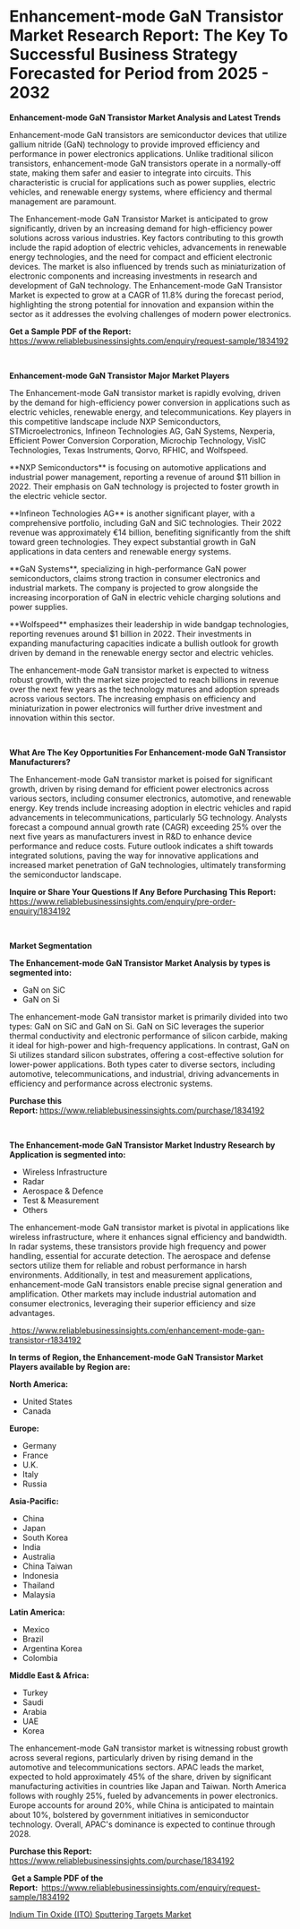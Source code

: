 <p><h1>Enhancement-mode GaN Transistor Market Research Report: The Key To Successful Business Strategy Forecasted for Period from 2025 - 2032</h1></p><p><strong>Enhancement-mode GaN Transistor Market Analysis and Latest Trends</strong></p>
<p><p>Enhancement-mode GaN transistors are semiconductor devices that utilize gallium nitride (GaN) technology to provide improved efficiency and performance in power electronics applications. Unlike traditional silicon transistors, enhancement-mode GaN transistors operate in a normally-off state, making them safer and easier to integrate into circuits. This characteristic is crucial for applications such as power supplies, electric vehicles, and renewable energy systems, where efficiency and thermal management are paramount.</p><p>The Enhancement-mode GaN Transistor Market is anticipated to grow significantly, driven by an increasing demand for high-efficiency power solutions across various industries. Key factors contributing to this growth include the rapid adoption of electric vehicles, advancements in renewable energy technologies, and the need for compact and efficient electronic devices. The market is also influenced by trends such as miniaturization of electronic components and increasing investments in research and development of GaN technology. The Enhancement-mode GaN Transistor Market is expected to grow at a CAGR of 11.8% during the forecast period, highlighting the strong potential for innovation and expansion within the sector as it addresses the evolving challenges of modern power electronics.</p></p>
<p><strong>Get a Sample PDF of the Report:&nbsp;</strong> <a href="https://www.reliablebusinessinsights.com/enquiry/request-sample/1834192?utm_campaign=3105&utm_medium=2&utm_source=Github&utm_content=ia&utm_term=06042025&utm_id=enhancement-mode-gan-transistor">https://www.reliablebusinessinsights.com/enquiry/request-sample/1834192</a></p>
<p>&nbsp;</p>
<p><strong>Enhancement-mode GaN Transistor Major Market Players</strong></p>
<p><p>The Enhancement-mode GaN transistor market is rapidly evolving, driven by the demand for high-efficiency power conversion in applications such as electric vehicles, renewable energy, and telecommunications. Key players in this competitive landscape include NXP Semiconductors, STMicroelectronics, Infineon Technologies AG, GaN Systems, Nexperia, Efficient Power Conversion Corporation, Microchip Technology, VisIC Technologies, Texas Instruments, Qorvo, RFHIC, and Wolfspeed.</p><p>**NXP Semiconductors** is focusing on automotive applications and industrial power management, reporting a revenue of around $11 billion in 2022. Their emphasis on GaN technology is projected to foster growth in the electric vehicle sector. </p><p>**Infineon Technologies AG** is another significant player, with a comprehensive portfolio, including GaN and SiC technologies. Their 2022 revenue was approximately €14 billion, benefiting significantly from the shift toward green technologies. They expect substantial growth in GaN applications in data centers and renewable energy systems.</p><p>**GaN Systems**, specializing in high-performance GaN power semiconductors, claims strong traction in consumer electronics and industrial markets. The company is projected to grow alongside the increasing incorporation of GaN in electric vehicle charging solutions and power supplies.</p><p>**Wolfspeed** emphasizes their leadership in wide bandgap technologies, reporting revenues around $1 billion in 2022. Their investments in expanding manufacturing capacities indicate a bullish outlook for growth driven by demand in the renewable energy sector and electric vehicles.</p><p>The enhancement-mode GaN transistor market is expected to witness robust growth, with the market size projected to reach billions in revenue over the next few years as the technology matures and adoption spreads across various sectors. The increasing emphasis on efficiency and miniaturization in power electronics will further drive investment and innovation within this sector.</p></p>
<p>&nbsp;</p>
<p><strong>What Are The Key Opportunities For Enhancement-mode GaN Transistor Manufacturers?</strong></p>
<p><p>The Enhancement-mode GaN transistor market is poised for significant growth, driven by rising demand for efficient power electronics across various sectors, including consumer electronics, automotive, and renewable energy. Key trends include increasing adoption in electric vehicles and rapid advancements in telecommunications, particularly 5G technology. Analysts forecast a compound annual growth rate (CAGR) exceeding 25% over the next five years as manufacturers invest in R&D to enhance device performance and reduce costs. Future outlook indicates a shift towards integrated solutions, paving the way for innovative applications and increased market penetration of GaN technologies, ultimately transforming the semiconductor landscape.</p></p>
<p><strong>Inquire or Share Your Questions If Any Before Purchasing This Report:</strong> <a href="https://www.reliablebusinessinsights.com/enquiry/pre-order-enquiry/1834192?utm_campaign=3105&utm_medium=2&utm_source=Github&utm_content=ia&utm_term=06042025&utm_id=enhancement-mode-gan-transistor">https://www.reliablebusinessinsights.com/enquiry/pre-order-enquiry/1834192</a></p>
<p>&nbsp;</p>
<p><strong>Market Segmentation</strong></p>
<p><strong>The Enhancement-mode GaN Transistor Market Analysis by types is segmented into:</strong></p>
<p><ul><li>GaN on SiC</li><li>GaN on Si</li></ul></p>
<p><p>The enhancement-mode GaN transistor market is primarily divided into two types: GaN on SiC and GaN on Si. GaN on SiC leverages the superior thermal conductivity and electronic performance of silicon carbide, making it ideal for high-power and high-frequency applications. In contrast, GaN on Si utilizes standard silicon substrates, offering a cost-effective solution for lower-power applications. Both types cater to diverse sectors, including automotive, telecommunications, and industrial, driving advancements in efficiency and performance across electronic systems.</p></p>
<p><strong>Purchase this Report:&nbsp;</strong><a href="https://www.reliablebusinessinsights.com/purchase/1834192?utm_campaign=3105&utm_medium=2&utm_source=Github&utm_content=ia&utm_term=06042025&utm_id=enhancement-mode-gan-transistor">https://www.reliablebusinessinsights.com/purchase/1834192</a></p>
<p>&nbsp;</p>
<p><strong>The Enhancement-mode GaN Transistor Market Industry Research by Application is segmented into:</strong></p>
<p><ul><li>Wireless Infrastructure</li><li>Radar</li><li>Aerospace & Defence</li><li>Test & Measurement</li><li>Others</li></ul></p>
<p><p>The enhancement-mode GaN transistor market is pivotal in applications like wireless infrastructure, where it enhances signal efficiency and bandwidth. In radar systems, these transistors provide high frequency and power handling, essential for accurate detection. The aerospace and defense sectors utilize them for reliable and robust performance in harsh environments. Additionally, in test and measurement applications, enhancement-mode GaN transistors enable precise signal generation and amplification. Other markets may include industrial automation and consumer electronics, leveraging their superior efficiency and size advantages.</p></p>
<p><a href="https://www.reliablebusinessinsights.com/enhancement-mode-gan-transistor-r1834192?utm_campaign=3105&utm_medium=2&utm_source=Github&utm_content=ia&utm_term=06042025&utm_id=enhancement-mode-gan-transistor">&nbsp;https://www.reliablebusinessinsights.com/enhancement-mode-gan-transistor-r1834192</a></p>
<p><strong>In terms of Region, the Enhancement-mode GaN Transistor Market Players available by Region are:</strong></p>
<p>
    <p> <strong> North America: </strong>
        <ul>
            <li>United States</li>
            <li>Canada</li>
        </ul>
        </p> 
    <p> <strong> Europe: </strong>
        <ul>
            <li>Germany</li>
            <li>France</li>
            <li>U.K.</li>
            <li>Italy</li>
            <li>Russia</li>
        </ul>
        </p> 
    <p> <strong> Asia-Pacific: </strong>
        <ul>
            <li>China</li>
            <li>Japan</li>
            <li>South Korea</li>
            <li>India</li>
            <li>Australia</li>
            <li>China Taiwan</li>
            <li>Indonesia</li>
            <li>Thailand</li>
            <li>Malaysia</li>
        </ul>
        </p> 
    <p> <strong> Latin America: </strong>
        <ul>
            <li>Mexico</li>
            <li>Brazil</li>
            <li>Argentina Korea</li>
            <li>Colombia</li>
        </ul>
        </p> 
    <p> <strong> Middle East & Africa: </strong>
        <ul>
            <li>Turkey</li>
            <li>Saudi</li>
            <li>Arabia</li>
            <li>UAE</li>
            <li>Korea</li>
        </ul>
    </p>
    </p>
<p><p>The enhancement-mode GaN transistor market is witnessing robust growth across several regions, particularly driven by rising demand in the automotive and telecommunications sectors. APAC leads the market, expected to hold approximately 45% of the share, driven by significant manufacturing activities in countries like Japan and Taiwan. North America follows with roughly 25%, fueled by advancements in power electronics. Europe accounts for around 20%, while China is anticipated to maintain about 10%, bolstered by government initiatives in semiconductor technology. Overall, APAC's dominance is expected to continue through 2028.</p></p>
<p><strong>Purchase this Report: </strong><a href="https://www.reliablebusinessinsights.com/purchase/1834192?utm_campaign=3105&utm_medium=2&utm_source=Github&utm_content=ia&utm_term=06042025&utm_id=enhancement-mode-gan-transistor">https://www.reliablebusinessinsights.com/purchase/1834192</a></p>
<p>&nbsp;<strong>Get a Sample PDF of the Report:&nbsp;&nbsp;</strong><a href="https://www.reliablebusinessinsights.com/enquiry/request-sample/1834192?utm_campaign=3105&utm_medium=2&utm_source=Github&utm_content=ia&utm_term=06042025&utm_id=enhancement-mode-gan-transistor">https://www.reliablebusinessinsights.com/enquiry/request-sample/1834192</a></p>
<p><strong></strong></p>
<p><p><a href="https://github.com/scaseiargas/Market-Research-Report-List-1/blob/main/indium-tin-oxide-ito-sputtering-targets-market.md?utm_campaign=3105&utm_medium=2&utm_source=Github&utm_content=ia&utm_term=06042025&utm_id=enhancement-mode-gan-transistor">Indium Tin Oxide (ITO) Sputtering Targets Market</a></p></p>